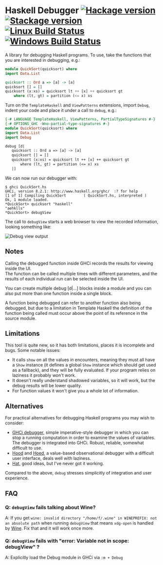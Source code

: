 # Haskell Debugger [![Hackage version](https://img.shields.io/hackage/v/debug.svg?label=Hackage)](https://hackage.haskell.org/package/debug) [![Stackage version](https://www.stackage.org/package/debug/badge/lts?label=Stackage)](https://www.stackage.org/package/debug) [![Linux Build Status](https://img.shields.io/travis/ndmitchell/debug.svg?label=Linux%20build)](https://travis-ci.org/ndmitchell/debug) [![Windows Build Status](https://img.shields.io/appveyor/ci/ndmitchell/debug.svg?label=Windows%20build)](https://ci.appveyor.com/project/ndmitchell/debug)

A library for debugging Haskell programs. To use, take the functions that you are interested in debugging, e.g.:

```haskell
module QuickSort(quicksort) where
import Data.List

quicksort :: Ord a => [a] -> [a]
quicksort [] = []
quicksort (x:xs) = quicksort lt ++ [x] ++ quicksort gt
    where (lt, gt) = partition (<= x) xs
```

Turn on the `TemplateHaskell` and `ViewPatterns` extensions, import `Debug`, indent your code and place it under a call to `debug`, e.g.:

```haskell
{-# LANGUAGE TemplateHaskell, ViewPatterns, PartialTypeSignatures #-}
{-# OPTIONS_GHC -Wno-partial-type-signatures #-}
module QuickSort(quicksort) where
import Data.List
import Debug

debug [d|
   quicksort :: Ord a => [a] -> [a]
   quicksort [] = []
   quicksort (x:xs) = quicksort lt ++ [x] ++ quicksort gt
       where (lt, gt) = partition (<= x) xs
   |]
```

We can now run our debugger with:

```console
$ ghci QuickSort.hs
GHCi, version 8.2.1: http://www.haskell.org/ghc/  :? for help
[1 of 1] Compiling QuickSort        ( QuickSort.hs, interpreted )
Ok, 1 module loaded.
*QuickSort> quicksort "haskell"
"aehklls"
*QuickSort> debugView
```

The call to `debugView` starts a web browser to view the recorded information, looking something like:

![Debug view output](debug.png)

## Notes
Calling the debugged function inside GHCi records the results for viewing inside the UI.  
The function can be called multiple times with different parameters, and the results of each 
individual run can be selected inside the UI.

You can create multiple debug [d|...] blocks inside a module and you can also put more than one 
function inside a single block.

A function being debugged can refer to another function also being debugged, but due to a limitation
in Template Haskell the definition of the function being called must occur above the point of its 
reference in the source module.


## Limitations

This tool is quite new, so it has both limitations, places it is incomplete and bugs. Some notable issues:

* It calls `show` on all the values in encounters, meaning they must all have a `Show` instance (it defines a global `Show` instance which should get used as a fallback), and they will be fully evaluated. If your program relies on laziness it probably won't work.
* It doesn't really understand shadowed variables, so it will work, but the debug results will be lower quality.
* For function values it won't give you a whole lot of information.

## Alternatives

For practical alternatives for debugging Haskell programs you may wish to consider:

* [GHCi debugger](https://downloads.haskell.org/~ghc/latest/docs/html/users_guide/ghci.html#the-ghci-debugger), simple imperative-style debugger in which you can stop a running computation in order to examine the values of variables. The debugger is integrated into GHCi. Robust, reliable, somewhat difficult to use.
* [Hood](https://hackage.haskell.org/package/hood) and [Hoed](https://hackage.haskell.org/package/Hoed), a value-based observational debugger with a difficult user interface, deals well with laziness.
* [Hat](https://hackage.haskell.org/package/hat), good ideas, but I've never got it working.

Compared to the above, `debug` stresses simplicitly of integration and user experience.

## FAQ

### Q: `debugView` fails talking about Wine?

A: If you get `wine: invalid directory "/home/f/.wine" in WINEPREFIX: not an absolute path` when running `debugView` that means `xdg-open` is handled by [Wine](https://www.winehq.org/). Fix that and it will work once more.

### Q: `debugView` fails with "error: Variable not in scope: debugView" ?

A: Explicitly load the Debug module in GHCi via `:m + Debug`